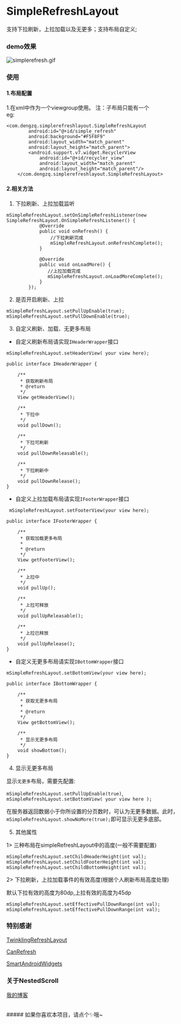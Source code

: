 # SimpleRefreshLayout
支持下拉刷新，上拉加载以及无更多；支持布局自定义;


### demo效果

![simplerefresh.gif](https://github.com/dengzq/SimpleRefreshLayout/blob/master/images/simplerefresh.gif)

### 使用

#### 1.布局配置
1.在xml中作为一个viewgroup使用。 注：子布局只能有一个
</br>
eg:

```
<com.dengzq.simplerefreshlayout.SimpleRefreshLayout
        android:id="@+id/simple_refresh"
        android:background="#F5F8F9"
        android:layout_width="match_parent"
        android:layout_height="match_parent">
        <android.support.v7.widget.RecyclerView
            android:id="@+id/recycler_view"
            android:layout_width="match_parent"
            android:layout_height="match_parent"/>
    </com.dengzq.simplerefreshlayout.SimpleRefreshLayout>
```

#### 2.相关方法

1) 下拉刷新、上拉加载监听

```
mSimpleRefreshLayout.setOnSimpleRefreshListener(new SimpleRefreshLayout.OnSimpleRefreshListener() {
            @Override
            public void onRefresh() {
                //下拉刷新完成
                mSimpleRefreshLayout.onRefreshComplete();
            }

            @Override
            public void onLoadMore() {
               //上拉加载完成
               mSimpleRefreshLayout.onLoadMoreComplete();
            }
        });
```

2) 是否开启刷新、上拉

```
mSimpleRefreshLayout.setPullUpEnable(true);
mSimpleRefreshLayout.setPullDownEnable(true);
```

3) 自定义刷新、加载、无更多布局

* 自定义刷新布局请实现`IHeaderWrapper`接口

`mSimpleRefreshLayout.setHeaderView( your view here);`

```
public interface IHeaderWrapper {

    /**
     * 获取刷新布局
     * @return
     */
    View getHeaderView();

    /**
     * 下拉中
     */
    void pullDown();

    /**
     * 下拉可刷新
     */
    void pullDownReleasable();

    /**
     * 下拉刷新中
     */
    void pullDownRelease();
}
```

* 自定义上拉加载布局请实现`IFooterWrapper`接口

` mSimpleRefreshLayout.setFooterView(your view here);`

```
public interface IFooterWrapper {

    /**
     * 获取加载更多布局
     *
     * @return
     */
    View getFooterView();

    /**
     * 上拉中
     */
    void pullUp();

    /**
     * 上拉可释放
     */
    void pullUpReleasable();

    /**
     * 上拉已释放
     */
    void pullUpRelease();
}
```

* 自定义无更多布局请实现`IBottomWrapper`接口

`mSimpleRefreshLayout.setBottomView(your view here);`

```
public interface IBottomWrapper {

    /**
     * 获取无更多布局
     *
     * @return
     */
    View getBottomView();

    /**
     * 显示无更多布局
     */
    void showBottom();
}
```

4) 显示无更多布局

显示`无更多`布局，需要先配置:

`mSimpleRefreshLayout.setPullUpEnable(true)`,
`mSimpleRefreshLayout.setBottomView( your view here );`

在服务器返回数据小于你所设置的分页数时，可认为无更多数据。此时，
`mSimpleRefreshLayout.showNoMore(true);`即可显示无更多底部。

5) 其他属性

1> 三种布局在simpleRefreshLayout中的高度(一般不需要配置)

```
mSimpleRefreshLayout.setChildHeaderHeight(int val);
mSimpleRefreshLayout.setChildFooterHeight(int val);
mSimpleRefreshLayout.setChildBottomHeight(int val);
```
2> 下拉刷新，上拉加载事件的有效高度(根据个人刷新布局高度处理)

默认下拉有效的高度为80dp,上拉有效的高度为45dp

```
mSimpleRefreshLayout.setEffectivePullDownRange(int val);
mSimpleRefreshLayout.setEffectivePullDownRange(int val);
```

### 特别感谢
[TwinklingRefreshLayout](https://github.com/lcodecorex/TwinklingRefreshLayout)

[CanRefresh](https://github.com/canyinghao/CanRefresh)

[SmartAndroidWidgets](https://github.com/RawnHwang/SmartAndroidWidgets)

### 关于NestedScroll
[我的博客](http://www.jianshu.com/p/d0f620f95cdf)

</br>
##### 如果你喜欢本项目，请点个✨哦~




